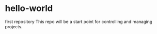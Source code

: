 # hello-world
first repository
This repo will be a start point for controlling and managing projects.
